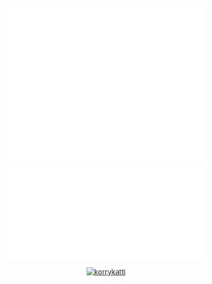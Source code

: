 <p align="center"><img src="/github-metrics.svg" alt="Metrics" width="400"></p>

<p align="center">
  <img src="/metrics.plugin.achievements.compact.svg" alt="Achievements" width="400">
  <!--<img src="/metrics.plugin.habits.facts.svg" alt="Mildly Interesting Facts" width="400">
  <img src="/metrics.plugin.steam.full.svg" alt="Profile and Detailed Game History" width="400">-->
</p>

<p align="center"> <a href="https://github.com/ryo-ma/github-profile-trophy"><img src="https://github-profile-trophy.vercel.app/?username=korrykatti" alt="korrykatti" /></a> </p>
